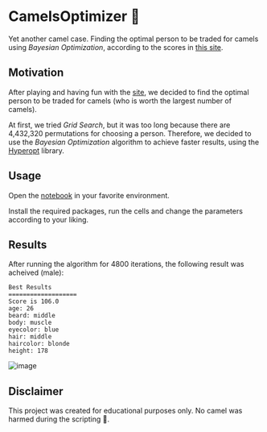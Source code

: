 # CamelsOptimizer :camel:
Yet another camel case.
Finding the optimal person to be traded for camels using _Bayesian Optimization_, 
according to the scores in [this site](https://kamelrechner.eu/en/result).

## Motivation
After playing and having fun with the [site](https://kamelrechner.eu/en/result), we decided to find the optimal person to be traded for camels (who is worth the largest number of camels).

At first, we tried _Grid Search_, but it was too long because there are 4,432,320 permutations for choosing a person.
Therefore, we decided to use the _Bayesian Optimization_ algorithm to achieve faster results, using the [Hyperopt](https://github.com/hyperopt/hyperopt) library.

## Usage
Open the [notebook](optimizer.ipynb) in your favorite environment.

Install the required packages, run the cells and change the parameters according to your liking.

## Results
After running the algorithm for 4800 iterations, the following result was acheived (male):
```
Best Results
===================
Score is 106.0
age: 26
beard: middle
body: muscle
eyecolor: blue
hair: middle
haircolor: blonde
height: 178
```

![image](https://user-images.githubusercontent.com/11351634/75630081-410ef780-5bf0-11ea-8dae-299e63c7bbcc.png)

## Disclaimer
This project was created for educational purposes only. No camel was harmed during the scripting :camel:.
